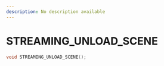 ```yaml
---
description: No description available 
---
```


# STREAMING_UNLOAD_SCENE

```cpp
void STREAMING_UNLOAD_SCENE();
```